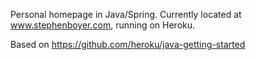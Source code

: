 Personal homepage in Java/Spring. Currently located at www.stephenboyer.com, running on Heroku.

Based on https://github.com/heroku/java-getting-started
